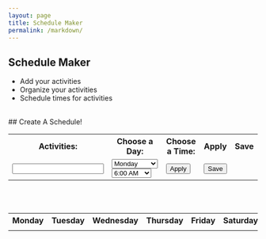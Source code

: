```yaml
---
layout: page
title: Schedule Maker
permalink: /markdown/
---
```


## Schedule Maker
  
  - Add your activities
  - Organize your activities 
  - Schedule times for activities 
<br>
## Create A Schedule!

<table width="500px">
  <tr>
    <th><label for="Activities">Activities:</label></th>
    <th><label for="weeks">Choose a Day:</label></th>
    <th><label for="Time">Choose a Time:</label></th>
    <th>Apply</th>
    <th>Save</th>
  </tr>
  <tr>
    <td><input id="input"></td>
    <td>
      <select name="week" id="week">
        <option>Monday</option>
        <option>Tuesday</option>
        <option>Wednesday</option>
        <option>Thursday</option>
        <option>Friday</option>
        <option>Saturday</option>
        <option>Sunday</option>
      </select>
     <select name="Times" id="Time">
        <option>6:00 AM</option>
        <option>7:00 AM</option>
        <option>8:00 AM</option>
        <option>9:00 AM</option>
        <option>10:00 AM</option>
        <option>11:00 AM</option>
        <option>12:00 PM</option>
        <option>1:00 PM</option>
        <option>2:00 PM</option>
        <option>3:00 PM</option>
        <option>4:00 PM</option>
        <option>5:00 PM</option>
        <option>6:00 PM</option>
        <option>7:00 PM</option>
        <option>8:00 PM</option>
        <option>9:00 PM</option>
        <option>10:00 PM</option>
        <option>11:00 PM</option>
        <option>12:00 AM</option>
      </select>
    </td>
    <td><button onclick="Add()">Apply</button></td>
    <td><button>Save</button></td>
  </tr>
</table>
<br>

<div id="Days"></div>
<div id="Activities"></div>
<br>

<table>
  <tr>
    <th>Monday</th>
    <th>Tuesday</th>
    <th>Wednesday</th>
    <th>Thursday</th>
    <th>Friday</th>
    <th>Saturday</th>
    <th>Sunday</th>
  </tr>
    <tr>
    <td><div id="Monday"></div></td>
    <td><div id="Tuesday"></div></td>
    <td><div id="Wednesday"></div></td>
    <td><div id="Thursday"></div></td>
    <td><div id="Friday"></div></td>
    <td><div id="Saturday"></div></td>
    <td><div id="Sunday"></div></td>
  </tr>
</table>
<br>
<script>
  function Add(){
  var input = document.getElementById("input").value;
  var week = document.getElementById("week").value;
  switch (week) {
    case "Monday":
      var checkbox = document.createElement("check");
      checkbox.type = "checkbox";
      document.getElementById("monday").appendChild(checkbox);
      document.getElementById("monday").innerText = input + " " + document.getElementById("monday").innerText;
      break;
    case "Tuesday":
      var checkbox = document.createElement("check");
      checkbox.type = "checkbox";
      document.getElementById("tuesday").appendChild(checkbox);
      document.getElementById("tuesday").innerText = input + " " + document.getElementById("tuesday").innerText;
      break;
    case "Wednesday":
      var checkbox = document.createElement("check");
      checkbox.type = "checkbox";
      document.getElementById("wednesday").appendChild(checkbox);
      document.getElementById("wednesday").innerText = input + " " + document.getElementById("wednesday").innerText;
      break;
    case "Thursday":
      var checkbox = document.createElement("check");
      checkbox.type = "checkbox";
      document.getElementById("thursday").appendChild(checkbox);
      document.getElementById("thursday").innerText = input + " " + document.getElementById("thursday").innerText;
      break;
    case "Friday":
      var checkbox = document.createElement("check");
      checkbox.type = "checkbox";
      document.getElementById("friday").appendChild(checkbox);
      document.getElementById("friday").innerText = input + " " + document.getElementById("friday").innerText;
      break;
    case "Saturday":
      var checkbox = document.createElement("check");
      checkbox.type = "checkbox";
      document.getElementById("saturday").appendChild(checkbox);
      document.getElementById("saturday").innerText = input + " " + document.getElementById("saturday").innerText;
      break;
    case "Sunday":
      var checkbox = document.createElement("check");
      checkbox.type = "checkbox";
      document.getElementById("sunday").appendChild(checkbox);
      document.getElementById("sunday").innerText = input + " " + document.getElementById("sunday").innerText;
      break;
  }
  tasks();
}
//displays the day for the first part of daily tasks
function displayDayOfWeek() {
  var d = new Date();
  var days = ["Sunday", "Monday", "Tuesday", "Wednesday", "Thursday", "Friday", "Saturday"];
  var day = days[d.getDay()];
  document.getElementById("days").innerHTML = "Today is " + day + " these are your tasks:";
}
setInterval(displayDayOfWeek, 1000);
// takes the day and then grabs
function tasks() {
  var d = new Date();
  var days = ["Sunday", "Monday", "Tuesday", "Wednesday", "Thursday", "Friday", "Saturday"];
  var day = days[d.getDay()];
  switch (day) {
      case "Monday":
          document.getElementById("tasks").innerText = document.getElementById("monday").innerText;
          break;
      case "Tuesday":
          document.getElementById("tasks").innerText = document.getElementById("tuesday").innerText;
          break;
      case "Wednesday":
          document.getElementById("tasks").innerText = document.getElementById("wednesday").innerText;
          break;
      case "Thursday":
          document.getElementById("tasks").innerText = document.getElementById("thursday").innerText;
          break;
      case "Friday":
          document.getElementById("tasks").innerText = document.getElementById("friday").innerText;
          break;
      case "Saturday":
          document.getElementById("tasks").innerText = document.getElementById("saturday").innerText;
          break;
      case "Sunday":
          document.getElementById("tasks").innerText = document.getElementById("sunday").innerText;
          break;
  }
}

